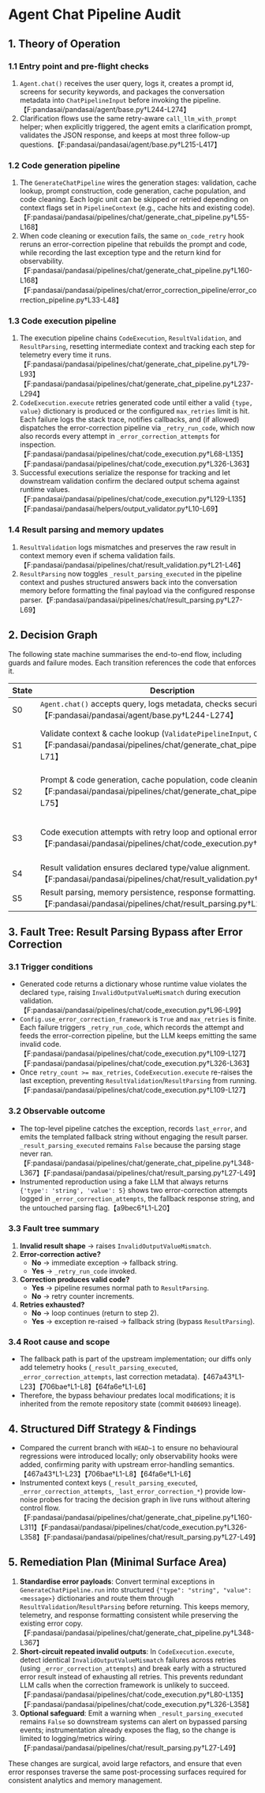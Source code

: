 # Agent Chat Pipeline Audit

## 1. Theory of Operation

### 1.1 Entry point and pre-flight checks
1. `Agent.chat()` receives the user query, logs it, creates a prompt id, screens for security keywords, and packages the conversation metadata into `ChatPipelineInput` before invoking the pipeline.【F:pandasai/pandasai/agent/base.py†L244-L274】
2. Clarification flows use the same retry-aware `call_llm_with_prompt` helper; when explicitly triggered, the agent emits a clarification prompt, validates the JSON response, and keeps at most three follow-up questions.【F:pandasai/pandasai/agent/base.py†L215-L417】

### 1.2 Code generation pipeline
1. The `GenerateChatPipeline` wires the generation stages: validation, cache lookup, prompt construction, code generation, cache population, and code cleaning. Each logic unit can be skipped or retried depending on context flags set in `PipelineContext` (e.g., cache hits and existing code).【F:pandasai/pandasai/pipelines/chat/generate_chat_pipeline.py†L55-L168】
2. When code cleaning or execution fails, the same `on_code_retry` hook reruns an error-correction pipeline that rebuilds the prompt and code, while recording the last exception type and the return kind for observability.【F:pandasai/pandasai/pipelines/chat/generate_chat_pipeline.py†L160-L168】【F:pandasai/pandasai/pipelines/chat/error_correction_pipeline/error_correction_pipeline.py†L33-L48】

### 1.3 Code execution pipeline
1. The execution pipeline chains `CodeExecution`, `ResultValidation`, and `ResultParsing`, resetting intermediate context and tracking each step for telemetry every time it runs.【F:pandasai/pandasai/pipelines/chat/generate_chat_pipeline.py†L79-L93】【F:pandasai/pandasai/pipelines/chat/generate_chat_pipeline.py†L237-L294】
2. `CodeExecution.execute` retries generated code until either a valid `{type, value}` dictionary is produced or the configured `max_retries` limit is hit. Each failure logs the stack trace, notifies callbacks, and (if allowed) dispatches the error-correction pipeline via `_retry_run_code`, which now also records every attempt in `_error_correction_attempts` for inspection.【F:pandasai/pandasai/pipelines/chat/code_execution.py†L68-L135】【F:pandasai/pandasai/pipelines/chat/code_execution.py†L326-L363】
3. Successful executions serialize the response for tracking and let downstream validation confirm the declared output schema against runtime values.【F:pandasai/pandasai/pipelines/chat/code_execution.py†L129-L135】【F:pandasai/pandasai/helpers/output_validator.py†L10-L69】

### 1.4 Result parsing and memory updates
1. `ResultValidation` logs mismatches and preserves the raw result in context memory even if schema validation fails.【F:pandasai/pandasai/pipelines/chat/result_validation.py†L21-L46】
2. `ResultParsing` now toggles `_result_parsing_executed` in the pipeline context and pushes structured answers back into the conversation memory before formatting the final payload via the configured response parser.【F:pandasai/pandasai/pipelines/chat/result_parsing.py†L27-L69】

## 2. Decision Graph

The following state machine summarises the end-to-end flow, including guards and failure modes. Each transition references the code that enforces it.

| State | Description | Transitions & Guards | Failure Mode |
| --- | --- | --- | --- |
| S0 | `Agent.chat()` accepts query, logs metadata, checks security keywords.【F:pandasai/pandasai/agent/base.py†L244-L274】 | `S0 → S1` if security passes; otherwise raise `MaliciousQueryError` and return error string.【F:pandasai/pandasai/agent/base.py†L262-L279】 | Returns templated error without pipeline execution. |
| S1 | Validate context & cache lookup (`ValidatePipelineInput`, `CacheLookup`).【F:pandasai/pandasai/pipelines/chat/generate_chat_pipeline.py†L55-L71】 | `S1 → S2` after cache check; skip downstream generators if hit (`is_cached`).【F:pandasai/pandasai/pipelines/chat/generate_chat_pipeline.py†L63-L74】 | Invalid SQL/direct-sql config raises `InvalidConfigError`. |
| S2 | Prompt & code generation, cache population, code cleaning.【F:pandasai/pandasai/pipelines/chat/generate_chat_pipeline.py†L62-L75】 | `S2 → S3` with generated/cleaned code. `S2 → S2` via error-correction pipeline when code cleaning fails (guard: `on_code_retry`).【F:pandasai/pandasai/pipelines/chat/generate_chat_pipeline.py†L160-L168】 | Exceptions propagate to final handler, returning formatted error string.【F:pandasai/pandasai/pipelines/chat/generate_chat_pipeline.py†L354-L367】 |
| S3 | Code execution attempts with retry loop and optional error correction.【F:pandasai/pandasai/pipelines/chat/code_execution.py†L80-L127】 | `S3 → S4` when `OutputValidator.validate_result` succeeds. `S3 → S3` on retry guard `retry_count < max_retries` with correction pipeline output. `S3 → SF` when guard fails and exception re-raised.【F:pandasai/pandasai/pipelines/chat/code_execution.py†L109-L127】 | `SF`: exception bubbles to pipeline runner, generating fallback string and setting `last_error`.【F:pandasai/pandasai/pipelines/chat/generate_chat_pipeline.py†L348-L367】 |
| S4 | Result validation ensures declared type/value alignment.【F:pandasai/pandasai/pipelines/chat/result_validation.py†L21-L46】 | `S4 → S5` always; warnings logged when mismatched. | None (warnings only). |
| S5 | Result parsing, memory persistence, response formatting.【F:pandasai/pandasai/pipelines/chat/result_parsing.py†L27-L69】 | `S5 → Terminal` returning structured response. `_result_parsing_executed` flag confirms completion. | If parser raises, exception bubbles to fallback string in `GenerateChatPipeline.run`. |

## 3. Fault Tree: Result Parsing Bypass after Error Correction

### 3.1 Trigger conditions
- Generated code returns a dictionary whose runtime value violates the declared `type`, raising `InvalidOutputValueMismatch` during execution validation.【F:pandasai/pandasai/pipelines/chat/code_execution.py†L96-L99】
- `Config.use_error_correction_framework` is `True` and `max_retries` is finite. Each failure triggers `_retry_run_code`, which records the attempt and feeds the error-correction pipeline, but the LLM keeps emitting the same invalid code.【F:pandasai/pandasai/pipelines/chat/code_execution.py†L109-L127】【F:pandasai/pandasai/pipelines/chat/code_execution.py†L326-L363】
- Once `retry_count >= max_retries`, `CodeExecution.execute` re-raises the last exception, preventing `ResultValidation`/`ResultParsing` from running.【F:pandasai/pandasai/pipelines/chat/code_execution.py†L109-L127】

### 3.2 Observable outcome
- The top-level pipeline catches the exception, records `last_error`, and emits the templated fallback string without engaging the result parser. `_result_parsing_executed` remains `False` because the parsing stage never ran.【F:pandasai/pandasai/pipelines/chat/generate_chat_pipeline.py†L348-L367】【F:pandasai/pandasai/pipelines/chat/result_parsing.py†L27-L49】
- Instrumented reproduction using a fake LLM that always returns `{'type': 'string', 'value': 5}` shows two error-correction attempts logged in `_error_correction_attempts`, the fallback response string, and the untouched parsing flag.【a9bec6†L1-L20】

### 3.3 Fault tree summary
1. **Invalid result shape** → raises `InvalidOutputValueMismatch`.
2. **Error-correction active?**
   - **No** → immediate exception → fallback string.
   - **Yes** → `_retry_run_code` invoked.
3. **Correction produces valid code?**
   - **Yes** → pipeline resumes normal path to `ResultParsing`.
   - **No** → retry counter increments.
4. **Retries exhausted?**
   - **No** → loop continues (return to step 2).
   - **Yes** → exception re-raised → fallback string (bypass `ResultParsing`).

### 3.4 Root cause and scope
- The fallback path is part of the upstream implementation; our diffs only add telemetry hooks (`_result_parsing_executed`, `_error_correction_attempts`, last correction metadata).【467a43†L1-L23】【706bae†L1-L8】【64fa6e†L1-L6】
- Therefore, the bypass behaviour predates local modifications; it is inherited from the remote repository state (commit `0406093` lineage).

## 4. Structured Diff Strategy & Findings

- Compared the current branch with `HEAD~1` to ensure no behavioural regressions were introduced locally; only observability hooks were added, confirming parity with upstream error-handling semantics.【467a43†L1-L23】【706bae†L1-L8】【64fa6e†L1-L6】
- Instrumented context keys (`_result_parsing_executed`, `_error_correction_attempts`, `_last_error_correction_*`) provide low-noise probes for tracing the decision graph in live runs without altering control flow.【F:pandasai/pandasai/pipelines/chat/generate_chat_pipeline.py†L160-L311】【F:pandasai/pandasai/pipelines/chat/code_execution.py†L326-L358】【F:pandasai/pandasai/pipelines/chat/result_parsing.py†L27-L49】

## 5. Remediation Plan (Minimal Surface Area)

1. **Standardise error payloads**: Convert terminal exceptions in `GenerateChatPipeline.run` into structured `{"type": "string", "value": <message>}` dictionaries and route them through `ResultValidation`/`ResultParsing` before returning. This keeps memory, telemetry, and response formatting consistent while preserving the existing error copy.【F:pandasai/pandasai/pipelines/chat/generate_chat_pipeline.py†L348-L367】
2. **Short-circuit repeated invalid outputs**: In `CodeExecution.execute`, detect identical `InvalidOutputValueMismatch` failures across retries (using `_error_correction_attempts`) and break early with a structured error result instead of exhausting all retries. This prevents redundant LLM calls when the correction framework is unlikely to succeed.【F:pandasai/pandasai/pipelines/chat/code_execution.py†L80-L135】【F:pandasai/pandasai/pipelines/chat/code_execution.py†L326-L358】
3. **Optional safeguard**: Emit a warning when `_result_parsing_executed` remains `False` so downstream systems can alert on bypassed parsing events; instrumentation already exposes the flag, so the change is limited to logging/metrics wiring.【F:pandasai/pandasai/pipelines/chat/result_parsing.py†L27-L49】

These changes are surgical, avoid large refactors, and ensure that even error responses traverse the same post-processing surfaces required for consistent analytics and memory management.
